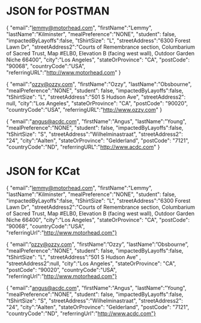# JSON for POSTMAN
{
"email":"lemmy@motorhead.com",
"firstName":"Lemmy",
"lastName":"Kilminster",
"mealPreference":"NONE",
"student": false,
"impactedByLayoffs":false,
"tShirtSize": "L",
"streetAddress":"6300 Forest Lawn Dr",
"streetAddress2":"Courts of Remembrance section, Columbarium of Sacred Trust, Map #ELB0, Elevation B (facing west wall), Outdoor Garden Niche 66400",
"city":"Los Angeles",
"stateOrProvince": "CA",
"postCode": "90068",
"countryCode":"USA",
"referringURL":"http://www.motorhead.com"
}

{
"email":"ozzy@ozzy.com",
"firstName":"Ozzy",
"lastName":"Obsbourne",
"mealPreference":"NONE",
"student": false,
"impactedByLayoffs":false,
"tShirtSize": "L",
"streetAddress":"501 S Hudson Ave",
"streetAddress2": null,
"city":"Los Angeles",
"stateOrProvince": "CA",
"postCode": "90020",
"countryCode":"USA",
"referringURL":"http://www.ozzy.com"
}

{
"email":"angus@acdc.com",
"firstName":"Angus",
"lastName":"Young",
"mealPreference":"NONE",
"student": false,
"impactedByLayoffs":false,
"tShirtSize": "S",
"streetAddress":"Wilhelminastraat",
"streetAddress2": "24",
"city":"Aalten",
"stateOrProvince": "Gelderland",
"postCode": "7121",
"countryCode":"ND",
"referringURL":"http://www.acdc.com"
}

# JSON for KCat
{ "email":"lemmy@motorhead.com", "firstName":"Lemmy", "lastName":"Kilminster", "mealPreference":"NONE", "student": false, "impactedByLayoffs":false, "tShirtSize": "L", "streetAddress":"6300 Forest Lawn Dr", "streetAddress2":"Courts of Remembrance section, Columbarium of Sacred Trust, Map #ELB0, Elevation B (facing west wall), Outdoor Garden Niche 66400", "city":"Los Angeles", "stateOrProvince": "CA", "postCode": “90068”, "countryCode":"USA", "referringUrl":"http://www.motorhead.com"}

{ "email”:”ozzy@ozzy.com", "firstName”:”Ozzy”, "lastName”:”Obsbourne”, "mealPreference":"NONE", "student": false, "impactedByLayoffs":false, "tShirtSize": "L", "streetAddress”:”501 S Hudson Ave” , "streetAddress2”:null, "city":"Los Angeles", "stateOrProvince": "CA", "postCode": “90020”, "countryCode":"USA", "referringUrl":"http://www.motorhead.com"}

{ "email":"angus@acdc.com", "firstName":"Angus", "lastName":"Young", "mealPreference":"NONE", "student": false, "impactedByLayoffs":false, "tShirtSize": "S", "streetAddress":"Wilhelminastraat", "streetAddress2": "24", "city":"Aalten", "stateOrProvince": "Gelderland", "postCode": "7121", "countryCode":"ND", "referringUrl":"http://www.acdc.com"}
